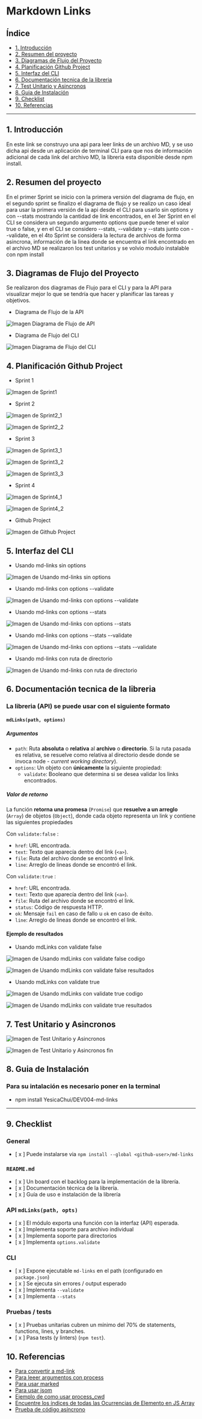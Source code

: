 # Markdown Links

## Índice

* [1. Introducción](#1-introducción)
* [2. Resumen del proyecto](#2-resumen-del-proyecto)
* [3. Diagramas de Flujo del Proyecto](#3-diagramas-de-flujo-del-proyecto)
* [4. Planificación Github Project](#4-planificación-github-project)
* [5. Interfaz del CLI](#5-interfaz-del-cli)
* [6. Documentación tecnica de la libreria](#6-documentación-tecnica-de-la-libreria)
* [7. Test Unitario y Asincronos](#7-test-unitario-y-asincronos)
* [8. Guia de Instalación](#8-guia-de-instalación)
* [9. Checklist](#9-checklist)
* [10. Referencias](#10-referencias)

***

## 1. Introducción

En este link se construyo una api para leer links de un archivo MD, y se uso dicha api desde un aplicación de terminal CLI para que nos de información adicional de cada link del archivo MD, la libreria esta disponible desde npm install.

## 2. Resumen del proyecto

En el primer Sprint se inicio con la primera versión del diagrama de flujo, en el segundo sprint se finalizo el diagrama de flujo y se realizo un caso ideal para usar la primera versión de la api desde el CLI para usarlo sin options y con --stats mostrando la cantidad de link encontrados, en el 3er Sprint en el CLI se considera un segundo argumento options que puede tener el valor true o false, y en el CLI se considero --stats, --validate y --stats junto con --validate, en el 4to Sprint se considera la lectura de archivos de forma asincrona, información de la linea donde se encuentra el link encontrado en el archivo MD se realizaron los test unitarios y se volvio modulo instalable con npm install

## 3. Diagramas de Flujo del Proyecto

Se realizaron dos diagramas de Flujo para el CLI y para la API para visualizar mejor lo que se tendría que hacer y planificar las tareas y objetivos.

- Diagrama de Flujo de la API

![Imagen Diagrama de Flujo de API](./imgReadme/mdlink_diagramas_v2-API.jpg)

- Diagrama de Flujo del CLI

![Imagen Diagrama de Flujo del CLI](./imgReadme/mdlink_diagramas_v2-CLI.jpg)

## 4. Planificación Github Project

- Sprint 1

![Imagen de Sprint1](./imgReadme/Sprint1.jpg)

- Sprint 2

![Imagen de Sprint2_1](./imgReadme/Sprint2_1.jpg)

![Imagen de Sprint2_2](./imgReadme/Sprint2_2.jpg)

- Sprint 3

![Imagen de Sprint3_1](./imgReadme/Sprint3_1.jpg)

![Imagen de Sprint3_2](./imgReadme/Sprint3_2.jpg)

![Imagen de Sprint3_3](./imgReadme/Sprint3_3.jpg)


- Sprint 4

![Imagen de Sprint4_1](./imgReadme/Sprint4_1.jpg)

![Imagen de Sprint4_2](./imgReadme/Sprint4_2.jpg)

- Github Project

![Imagen de Github Project](./imgReadme/githubProject.jpg)

## 5. Interfaz del CLI

- Usando md-links sin options

![Imagen de Usando md-links sin options](./imgReadme/interfaz_sin_options.jpg)

- Usando md-links con options --validate 

![Imagen de Usando md-links con options --validate ](./imgReadme/interfaz_con_validate.jpg)

- Usando md-links con options --stats 

![Imagen de Usando md-links con options --stats ](./imgReadme/interfaz_con_stats.jpg)

- Usando md-links con options --stats --validate 

![Imagen de Usando md-links con options --stats --validate ](./imgReadme/interfaz_con_stats_validate.jpg)

- Usando md-links con ruta de directorio

![Imagen de Usando md-links con ruta de directorio ](./imgReadme/interfaz_para_ruta_directorio.jpg)


## 6. Documentación tecnica de la libreria

### La libreria (API) se puede usar con el siguiente formato
#### `mdLinks(path, options)`

##### Argumentos

* `path`: Ruta **absoluta** o **relativa** al **archivo** o **directorio**.
Si la ruta pasada es relativa, se resuelve como relativa al directorio
desde donde se invoca node - _current working directory_).
* `options`: Un objeto con **únicamente** la siguiente propiedad:
  - `validate`: Booleano que determina si se desea validar los links
    encontrados.

##### Valor de retorno

La función  **retorna una promesa** (`Promise`) que **resuelve a un arreglo**
(`Array`) de objetos (`Object`), donde cada objeto representa un link y contiene
las siguientes propiedades

Con `validate:false` :

* `href`: URL encontrada.
* `text`: Texto que aparecía dentro del link (`<a>`).
* `file`: Ruta del archivo donde se encontró el link.
* `line`: Arreglo de lineas donde se encontró el link.

Con `validate:true` :

* `href`: URL encontrada.
* `text`: Texto que aparecía dentro del link (`<a>`).
* `file`: Ruta del archivo donde se encontró el link.
* `status`: Código de respuesta HTTP.
* `ok`: Mensaje `fail` en caso de fallo u `ok` en caso de éxito.
* `line`: Arreglo de lineas donde se encontró el link.

#### Ejemplo de resultados

- Usando mdLinks con validate false

![Imagen de Usando mdLinks con validate false codigo ](./imgReadme/documentacion_api_false_codigo.jpg)

![Imagen de Usando mdLinks con validate false resultados ](./imgReadme/documentacion_api_false.jpg)

- Usando mdLinks con validate true

![Imagen de Usando mdLinks con validate true codigo ](./imgReadme/documentacion_api_true_codigo.jpg)

![Imagen de Usando mdLinks con validate true resultados ](./imgReadme/documentacion_api_true.jpg)

## 7. Test Unitario y Asincronos

![Imagen de Test Unitario y Asincronos ](./imgReadme/test_inicio.jpg)

![Imagen de  Test Unitario y Asincronos fin ](./imgReadme/test_final.jpg)

## 8. Guia de Instalación

### Para su intalación es necesario poner en la terminal

* npm install YesicaChui/DEV004-md-links 

***

## 9. Checklist

### General

* [ x ] Puede instalarse via `npm install --global <github-user>/md-links`

### `README.md`

* [ x ] Un board con el backlog para la implementación de la librería.
* [ x ] Documentación técnica de la librería.
* [ x ] Guía de uso e instalación de la librería

### API `mdLinks(path, opts)`

* [ x ] El módulo exporta una función con la interfaz (API) esperada.
* [ x ] Implementa soporte para archivo individual
* [ x ] Implementa soporte para directorios
* [ x ] Implementa `options.validate`

### CLI

* [ x ] Expone ejecutable `md-links` en el path (configurado en `package.json`)
* [ x ] Se ejecuta sin errores / output esperado
* [ x ] Implementa `--validate`
* [ x ] Implementa `--stats`

### Pruebas / tests

* [ x ] Pruebas unitarias cubren un mínimo del 70% de statements, functions,
  lines, y branches.
* [ x ] Pasa tests (y linters) (`npm test`).

## 10. Referencias

* [Para convertir a md-link](https://medium.com/netscape/a-guide-to-create-a-nodejs-command-line-package-c2166ad0452e)
* [Para leeer argumentos con process]( https://nodejs.org/docs/latest/api/process.html#processargv)
* [Para usar marked]( https://dustinpfister.github.io/2017/11/19/nodejs-marked/)
* [Para usar jsom]( https://www.npmjs.com/package/jsdom?activeTab=readme)
* [Ejemplo de como usar process_cwd]( https://www.geeksforgeeks.org/difference-between-process-cwd-and-__dirname-in-node-js/)
* [Encuentre los índices de todas las Ocurrencias de Elemento en JS Array]( https://bobbyhadz.com/blog/javascript-find-index-all-occurrences-of-element-in-array)
* [Prueba de código asíncrono]( https://jestjs.io/docs/asynchronous)
